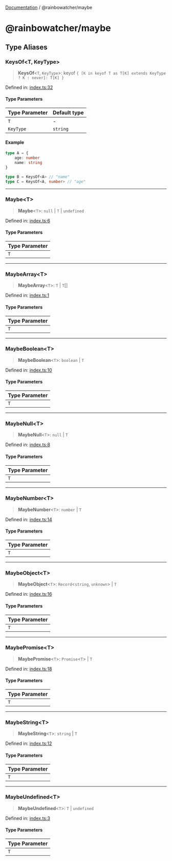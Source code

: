 [Documentation](../README.md) / @rainbowatcher/maybe

# @rainbowatcher/maybe

## Type Aliases

### KeysOf\<T, KeyType\>

> **KeysOf**\<`T`, `KeyType`\>: keyof `{ [K in keyof T as T[K] extends KeyType ? K : never]: T[K] }`

Defined in: [index.ts:32](https://github.com/rainbowatcher/js-utils/blob/61ffa0ab6afc1579d638930ef16f8d14406414ff/packages/maybe/src/index.ts#L32)

#### Type Parameters

| Type Parameter | Default type |
| -------------- | ------------ |
| `T`            | -            |
| `KeyType`      | `string`     |

#### Example

```ts
type A = {
    age: number
    name: string
}

type B = KeysOf<A> // "name"
type C = KeysOf<A, number> // "age"
```

---

### Maybe\<T\>

> **Maybe**\<`T`\>: `null` \| `T` \| `undefined`

Defined in: [index.ts:6](https://github.com/rainbowatcher/js-utils/blob/61ffa0ab6afc1579d638930ef16f8d14406414ff/packages/maybe/src/index.ts#L6)

#### Type Parameters

| Type Parameter |
| -------------- |
| `T`            |

---

### MaybeArray\<T\>

> **MaybeArray**\<`T`\>: `T` \| `T`[]

Defined in: [index.ts:1](https://github.com/rainbowatcher/js-utils/blob/61ffa0ab6afc1579d638930ef16f8d14406414ff/packages/maybe/src/index.ts#L1)

#### Type Parameters

| Type Parameter |
| -------------- |
| `T`            |

---

### MaybeBoolean\<T\>

> **MaybeBoolean**\<`T`\>: `boolean` \| `T`

Defined in: [index.ts:10](https://github.com/rainbowatcher/js-utils/blob/61ffa0ab6afc1579d638930ef16f8d14406414ff/packages/maybe/src/index.ts#L10)

#### Type Parameters

| Type Parameter |
| -------------- |
| `T`            |

---

### MaybeNull\<T\>

> **MaybeNull**\<`T`\>: `null` \| `T`

Defined in: [index.ts:8](https://github.com/rainbowatcher/js-utils/blob/61ffa0ab6afc1579d638930ef16f8d14406414ff/packages/maybe/src/index.ts#L8)

#### Type Parameters

| Type Parameter |
| -------------- |
| `T`            |

---

### MaybeNumber\<T\>

> **MaybeNumber**\<`T`\>: `number` \| `T`

Defined in: [index.ts:14](https://github.com/rainbowatcher/js-utils/blob/61ffa0ab6afc1579d638930ef16f8d14406414ff/packages/maybe/src/index.ts#L14)

#### Type Parameters

| Type Parameter |
| -------------- |
| `T`            |

---

### MaybeObject\<T\>

> **MaybeObject**\<`T`\>: `Record`\<`string`, `unknown`\> \| `T`

Defined in: [index.ts:16](https://github.com/rainbowatcher/js-utils/blob/61ffa0ab6afc1579d638930ef16f8d14406414ff/packages/maybe/src/index.ts#L16)

#### Type Parameters

| Type Parameter |
| -------------- |
| `T`            |

---

### MaybePromise\<T\>

> **MaybePromise**\<`T`\>: `Promise`\<`T`\> \| `T`

Defined in: [index.ts:18](https://github.com/rainbowatcher/js-utils/blob/61ffa0ab6afc1579d638930ef16f8d14406414ff/packages/maybe/src/index.ts#L18)

#### Type Parameters

| Type Parameter |
| -------------- |
| `T`            |

---

### MaybeString\<T\>

> **MaybeString**\<`T`\>: `string` \| `T`

Defined in: [index.ts:12](https://github.com/rainbowatcher/js-utils/blob/61ffa0ab6afc1579d638930ef16f8d14406414ff/packages/maybe/src/index.ts#L12)

#### Type Parameters

| Type Parameter |
| -------------- |
| `T`            |

---

### MaybeUndefined\<T\>

> **MaybeUndefined**\<`T`\>: `T` \| `undefined`

Defined in: [index.ts:3](https://github.com/rainbowatcher/js-utils/blob/61ffa0ab6afc1579d638930ef16f8d14406414ff/packages/maybe/src/index.ts#L3)

#### Type Parameters

| Type Parameter |
| -------------- |
| `T`            |
